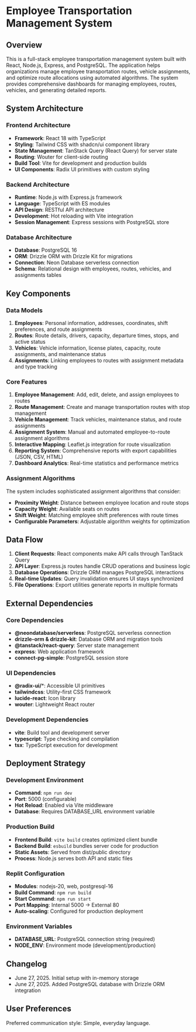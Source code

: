 # Employee Transportation Management System

## Overview

This is a full-stack employee transportation management system built with React, Node.js, Express, and PostgreSQL. The application helps organizations manage employee transportation routes, vehicle assignments, and optimize route allocations using automated algorithms. The system provides comprehensive dashboards for managing employees, routes, vehicles, and generating detailed reports.

## System Architecture

### Frontend Architecture
- **Framework**: React 18 with TypeScript
- **Styling**: Tailwind CSS with shadcn/ui component library
- **State Management**: TanStack Query (React Query) for server state
- **Routing**: Wouter for client-side routing
- **Build Tool**: Vite for development and production builds
- **UI Components**: Radix UI primitives with custom styling

### Backend Architecture
- **Runtime**: Node.js with Express.js framework
- **Language**: TypeScript with ES modules
- **API Design**: RESTful API architecture
- **Development**: Hot reloading with Vite integration
- **Session Management**: Express sessions with PostgreSQL store

### Database Architecture
- **Database**: PostgreSQL 16
- **ORM**: Drizzle ORM with Drizzle Kit for migrations
- **Connection**: Neon Database serverless connection
- **Schema**: Relational design with employees, routes, vehicles, and assignments tables

## Key Components

### Data Models
1. **Employees**: Personal information, addresses, coordinates, shift preferences, and route assignments
2. **Routes**: Route details, drivers, capacity, departure times, stops, and active status
3. **Vehicles**: Vehicle information, license plates, capacity, route assignments, and maintenance status
4. **Assignments**: Linking employees to routes with assignment metadata and type tracking

### Core Features
1. **Employee Management**: Add, edit, delete, and assign employees to routes
2. **Route Management**: Create and manage transportation routes with stop management
3. **Vehicle Management**: Track vehicles, maintenance status, and route assignments
4. **Assignment System**: Manual and automated employee-to-route assignment algorithms
5. **Interactive Mapping**: Leaflet.js integration for route visualization
6. **Reporting System**: Comprehensive reports with export capabilities (JSON, CSV, HTML)
7. **Dashboard Analytics**: Real-time statistics and performance metrics

### Assignment Algorithms
The system includes sophisticated assignment algorithms that consider:
- **Proximity Weight**: Distance between employee location and route stops
- **Capacity Weight**: Available seats on routes
- **Shift Weight**: Matching employee shift preferences with route times
- **Configurable Parameters**: Adjustable algorithm weights for optimization

## Data Flow

1. **Client Requests**: React components make API calls through TanStack Query
2. **API Layer**: Express.js routes handle CRUD operations and business logic
3. **Database Operations**: Drizzle ORM manages PostgreSQL interactions
4. **Real-time Updates**: Query invalidation ensures UI stays synchronized
5. **File Operations**: Export utilities generate reports in multiple formats

## External Dependencies

### Core Dependencies
- **@neondatabase/serverless**: PostgreSQL serverless connection
- **drizzle-orm & drizzle-kit**: Database ORM and migration tools
- **@tanstack/react-query**: Server state management
- **express**: Web application framework
- **connect-pg-simple**: PostgreSQL session store

### UI Dependencies
- **@radix-ui/***: Accessible UI primitives
- **tailwindcss**: Utility-first CSS framework
- **lucide-react**: Icon library
- **wouter**: Lightweight React router

### Development Dependencies
- **vite**: Build tool and development server
- **typescript**: Type checking and compilation
- **tsx**: TypeScript execution for development

## Deployment Strategy

### Development Environment
- **Command**: `npm run dev`
- **Port**: 5000 (configurable)
- **Hot Reload**: Enabled via Vite middleware
- **Database**: Requires DATABASE_URL environment variable

### Production Build
- **Frontend Build**: `vite build` creates optimized client bundle
- **Backend Build**: `esbuild` bundles server code for production
- **Static Assets**: Served from dist/public directory
- **Process**: Node.js serves both API and static files

### Replit Configuration
- **Modules**: nodejs-20, web, postgresql-16
- **Build Command**: `npm run build`
- **Start Command**: `npm run start`
- **Port Mapping**: Internal 5000 → External 80
- **Auto-scaling**: Configured for production deployment

### Environment Variables
- **DATABASE_URL**: PostgreSQL connection string (required)
- **NODE_ENV**: Environment mode (development/production)

## Changelog
- June 27, 2025. Initial setup with in-memory storage
- June 27, 2025. Added PostgreSQL database with Drizzle ORM integration

## User Preferences

Preferred communication style: Simple, everyday language.